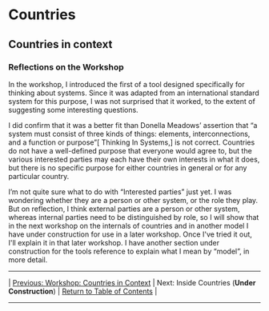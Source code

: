 # Countries

## Countries in context

### Reflections on the Workshop

In the workshop, I introduced the first of a tool designed specifically for thinking about systems. Since it was adapted from an international standard system for this purpose, I was not surprised that it worked, to the extent of suggesting some interesting questions.

I did confirm that it was a better fit than Donella Meadows’ assertion that “a system must consist of three kinds of things: elements, interconnections, and a function or purpose”[ Thinking In Systems,] is not correct. Countries do not have a well-defined purpose that everyone would agree to, but the various interested parties may each have their own interests in what it does, but there is no specific purpose for either countries in general or for any particular country.

I’m not quite sure what to do with “Interested parties” just yet. I was wondering whether they are a person or other system, or the role they play. But on reflection, I think external parties are a person or other system, whereas internal parties need to be distinguished by role, so I will show that in the next workshop on the internals of countries and in another model I have under construction for use in a later workshop. Once I've tried it out, I'll explain it in that later workshop. I have another section under construction for the tools reference to explain what I mean by “model”, in more detail.

***

| [Previous: Workshop: Countries in Context](countriesincontext) | Next: Inside Countries (**Under Construction**) <!-- [Next: Workshop: Inside Countries](insidecountries) --> | [Return to Table of Contents](../../index) |

***

